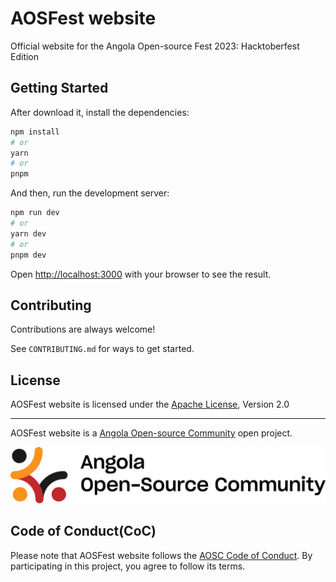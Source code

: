# AOSFest website

Official website for the Angola Open-source Fest 2023: Hacktoberfest Edition

## Getting Started

After download it, install the dependencies:

```bash
npm install
# or
yarn
# or
pnpm
```

And then, run the development server:

```bash
npm run dev
# or
yarn dev
# or
pnpm dev
```

Open [http://localhost:3000](http://localhost:3000) with your browser to see the result.

## Contributing

Contributions are always welcome!

See `CONTRIBUTING.md` for ways to get started.

## License

AOSFest website is licensed under the [Apache License](./LICENSE), Version 2.0

---

AOSFest website is a <a href="http://github.com/angolasc">Angola Open-source Community</a> open project.

![Angola Open-source Community](https://raw.githubusercontent.com/angolaosc/.github/main/logo/aosc.png)

## Code of Conduct(CoC)

Please note that AOSFest website follows the [AOSC Code of Conduct](https://github.com/angolaosc/.github/blob/main/CODE_OF_CONDUCT.md). By participating in this project, you agree to follow its terms.
